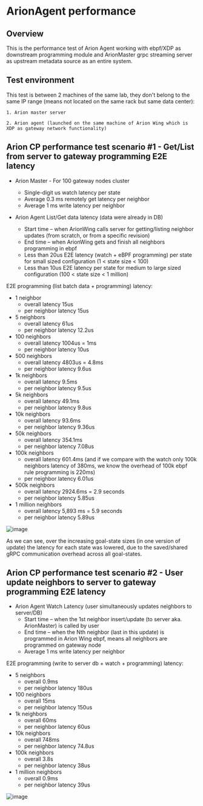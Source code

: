# ArionAgent performance
## Overview

This is the performance test of Arion Agent working with ebpf/XDP as downstream programming module and ArionMaster grpc streaming server as upstream metadata source as an entire system.


## Test environment

This test is between 2 machines of the same lab, they don't belong to the same IP range (means not located on the same rack but same data center):
    
    1. Arion master server
    
    2. Arion agent (launched on the same machine of Arion Wing which is XDP as gateway network functionality)



## Arion CP performance test scenario #1 - Get/List from server to gateway programming E2E latency

* Arion Master - For 100 gateway nodes cluster
    - Single-digit us watch latency per state
    - Average 0.3 ms remotely get latency per neighbor
    - Average 1 ms write latency per neighbor

* Arion Agent List/Get data latency (data were already in DB)
    - Start time – when ArionWing calls server for getting/listing neighbor updates (from scratch, or from a specific revision)
    - End time – when ArionWing gets and finish all neighbors programming in ebpf
    - Less than 20us E2E latency (watch + eBPF programming) per state for small sized configuration (1 < state size < 100)
    - Less than 10us E2E latency per state for medium to large sized configuration (100 < state size < 1 million)

E2E programming (list batch data + programming) latency:
* 1 neighbor
    - overall latency 15us
    - per neighbor latency 15us
* 5 neighbors
    - overall latency 61us
    - per neighbor latency 12.2us
* 100 neighbors
    - overall latency 1004us = 1ms
    - per neighbor latency 10us
* 500 neighbors
    - overall latency 4803us = 4.8ms
    - per neighbor latency 9.6us
* 1k neighbors
    - overall latency 9.5ms
    - per neighbor latency 9.5us 
* 5k neighbors
    - overall latency 49.1ms
    - per neighbor latency 9.8us
* 10k neighbors
    - overall latency 93.6ms
    - per neighbor latency 9.36us
* 50k neighbors
    - overall latency 354.1ms
    - per neighbor latency 7.08us
* 100k neighbors
    - overall latency 601.4ms (and if we compare with the watch only 100k neighbors latency of 380ms, we know the overhead of 100k ebpf rule programming is 220ms)
    - per neighbor latency 6.01us
* 500k neighbors
    - overall latency 2924.6ms = 2.9 seconds
    - per neighbor latency 5.85us
* 1 million neighbors
    - overall latency 5,893 ms = 5.9 seconds
    - per neighbor latency 5.89us

![image](https://user-images.githubusercontent.com/83976250/194677460-1dbf2788-19ff-4952-8406-62743ac73373.png)

As we can see, over the increasing goal-state sizes (in one version of update) the latency for each state was lowered, due to the saved/shared gRPC communication overhead across all goal-states. 


## Arion CP performance test scenario #2 - User update neighbors to server to gateway programming E2E latency

* Arion Agent Watch Latency (user simultaneously updates neighbors to server/DB)
    - Start time – when the 1st neighbor insert/update (to server aka. ArionMaster) is called by user
    - End time – when the Nth neighbor (last in this update) is programmed in Arion Wing ebpf, means all neighbors are programmed on gateway node
    - Average 1 ms write latency per neighbor

E2E programming (write to server db + watch + programming) latency:
* 5 neighbors
    - overall 0.9ms
    - per neighbor latency 180us
* 100 neighbors
    - overall 15ms
    - per neighbor latency 150us
* 1k neighbors
    - overall 60ms
    - per neighbor latency 60us
* 10k neighbors
    - overall 748ms
    - per neighbor latency 74.8us
* 100k neighbors
    - overall 3.8s
    - per neighbor latency 38us
* 1 million neighbors
    - overall 0.9ms
    - per neighbor latency 39us

![image](https://user-images.githubusercontent.com/83976250/194678279-ec874f26-63fc-45c9-b12c-1d223c0283fa.png)
